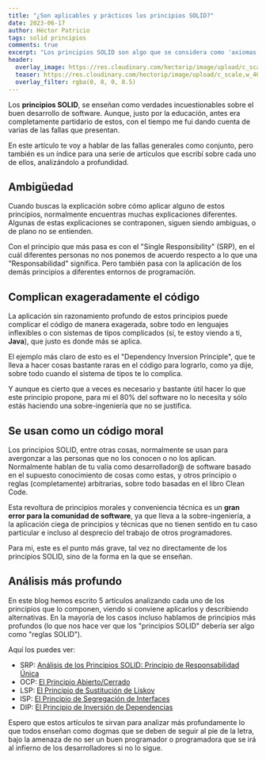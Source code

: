 ```yaml
---
title: "¿Son aplicables y prácticos los principios SOLID?"
date: 2023-06-17
author: Héctor Patricio
tags: solid principios
comments: true
excerpt: "Los principios SOLID son algo que se considera como 'axiomas' de las buenas prácticas del software. Pero, ¿son realmente útiles?"
header:
  overlay_image: https://res.cloudinary.com/hectorip/image/upload/c_scale,w_1400/v1686348260/conrad-crawford-k3s7LZzX5xU-unsplash_p4cdwc.jpg
  teaser: https://res.cloudinary.com/hectorip/image/upload/c_scale,w_400/v1686348260/conrad-crawford-k3s7LZzX5xU-unsplash_p4cdwc.jpg
  overlay_filter: rgba(0, 0, 0, 0.5)
---
```


Los **principios SOLID**, se enseñan como verdades incuestionables sobre el buen desarrollo de software. Aunque, justo por la educación, antes era completamente partidario de estos, con el tiempo me fui dando cuenta de varias de las fallas que presentan.

En este artículo te voy a hablar de las fallas generales como conjunto, pero también es un índice para una serie de artículos que escribí sobre cada uno de ellos, analizándolo a profundidad.

## Ambigüedad

Cuando buscas la explicación sobre cómo aplicar alguno de estos principios, normalmente encuentras muchas explicaciones diferentes. Algunas de estas explicaciones se contraponen, siguen siendo ambiguas, o de plano no se entienden.

Con el principio que más pasa es con el "Single Responsibility" (SRP), en el cuál diferentes personas no nos ponemos de acuerdo respecto a lo que una "Responsabilidad" significa. Pero también pasa con la aplicación de los demás principios a diferentes entornos de programación.

## Complican exageradamente el código

La aplicación sin razonamiento profundo de estos principios puede complicar el código de manera exagerada, sobre todo en lenguajes inflexibles o con sistemas de tipos complicados (sí, te estoy viendo a ti, **Java**), que justo es donde más se aplica.

El ejemplo más claro de esto es el "Dependency Inversion Principle", que te lleva a hacer cosas bastante raras en el código para lograrlo, como ya dije, sobre todo cuando el sistema de tipos te lo complica.

Y aunque es cierto que a veces es necesario y bastante útil hacer lo que este principio propone, para mi el 80% del software no lo necesita y sólo estás haciendo una sobre-ingeniería que no se justifica.

## Se usan como un código moral

Los principios SOLID, entre otras cosas, normalmente se usan para avergonzar a las personas que no los conocen o no los aplican. Normalmente hablan de tu valía como desarrollador@ de software basado en el supuesto conocimiento de cosas como estas, y otros principio o reglas (completamente) arbitrarias, sobre todo basadas en el libro Clean Code.

Esta revoltura de principios morales y conveniencia técnica es un **gran error para la comunidad de software**, ya que lleva a la sobre-ingeniería, a la aplicación ciega de principios y técnicas que no tienen sentido en tu caso particular e incluso al desprecio del trabajo de otros programadores.

Para mi, este es el punto más grave, tal vez no directamente de los principios SOLID, sino de la forma en la que se enseñan.

## Análisis más profundo

En este blog hemos escrito 5 artículos analizando cada uno de los principios que lo componen, viendo si conviene aplicarlos y describiendo alternativas. En la mayoría de los casos incluso hablamos de principios más profundos (lo que nos hace ver que los "principios SOLID" debería ser algo como "reglas SOLID").

Aquí los puedes ver:

- SRP: [Análisis de los Principios SOLID: Principio de Responsabilidad Única](/2022/12/01/analisis-de-los-principios-solid-principio-de-responsabilidad-unica.html)
- OCP: [El Principio Abierto/Cerrado](/2022/12/03/el-principio-abierto-cerrado-open-closed.html)
- LSP: [El Principio de Sustitución de Liskov](/2023/03/06/el-principio-de-substitucion-de-liskov.html)
- ISP: [El Principio de Segregación de Interfaces](/2023/04/01/el-principio-de-segregacion-de-interfaces.html)
- DIP: [El Principio de Inversión de Dependencias](/2023/04/22/el-principio-de-inversion-de-dependencias.html)

Espero que estos artículos te sirvan para analizar más profundamente lo que todos enseñan como dogmas que se deben de seguir al pie de la letra, bajo la amenaza de no ser un buen programador o programadora que se irá al infierno de los desarrolladores si no lo sigue.

